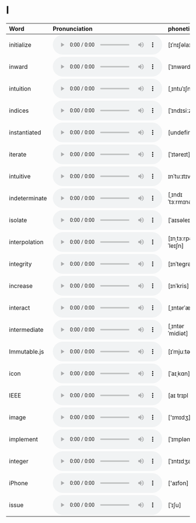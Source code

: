 
# I

| Word  | Pronunciation | phonetic |
| :-- | :-- | :-- |
| initialize | <audio src="/awesome-pronunciation/public/audio/initialize.mp3" controls="controls" controlslist="nodownload"></audio> | [ɪˈnɪʃəlaɪz] |
| inward | <audio src="/awesome-pronunciation/public/audio/inward.mp3" controls="controls" controlslist="nodownload"></audio> | [ˈɪnwərd] |
| intuition | <audio src="/awesome-pronunciation/public/audio/intuition.mp3" controls="controls" controlslist="nodownload"></audio> | [ˌɪntuˈɪʃn] |
| indices | <audio src="/awesome-pronunciation/public/audio/indices.mp3" controls="controls" controlslist="nodownload"></audio> | [ˈɪndɪsiːz] |
| instantiated | <audio src="/awesome-pronunciation/public/audio/instantiated.mp3" controls="controls" controlslist="nodownload"></audio> | [undefined] |
| iterate | <audio src="/awesome-pronunciation/public/audio/iterate.mp3" controls="controls" controlslist="nodownload"></audio> | [ˈɪtəreɪt] |
| intuitive | <audio src="/awesome-pronunciation/public/audio/intuitive.mp3" controls="controls" controlslist="nodownload"></audio> | ɪnˈtuːɪtɪv |
| indeterminate | <audio src="/awesome-pronunciation/public/audio/indeterminate.mp3" controls="controls" controlslist="nodownload"></audio> | [ˌɪndɪˈtɜːrmɪnət] |
| isolate | <audio src="/awesome-pronunciation/public/audio/isolate.mp3" controls="controls" controlslist="nodownload"></audio> | [ˈaɪsəleɪt] |
| interpolation | <audio src="/awesome-pronunciation/public/audio/interpolation.mp3" controls="controls" controlslist="nodownload"></audio> | [ɪnˌtɜːrpəˈleɪʃn] |
| integrity | <audio src="/awesome-pronunciation/public/audio/integrity.mp3" controls="controls" controlslist="nodownload"></audio> | [ɪnˈteɡrəti] |
| increase | <audio src="/awesome-pronunciation/public/audio/increase.mp3" controls="controls" controlslist="nodownload"></audio> | [ɪnˈkris] |
| interact | <audio src="/awesome-pronunciation/public/audio/interact.mp3" controls="controls" controlslist="nodownload"></audio> | [ˌɪntərˈækt] |
| intermediate | <audio src="/awesome-pronunciation/public/audio/intermediate.mp3" controls="controls" controlslist="nodownload"></audio> | [ˌɪntərˈmidiət]  |
| Immutable.js | <audio src="/awesome-pronunciation/public/audio/Immutabledot-js.mp3" controls="controls" controlslist="nodownload"></audio> | [ɪˈmjuːtəbl] |
| icon | <audio src="/awesome-pronunciation/public/audio/icon.mp3" controls="controls" controlslist="nodownload"></audio> | [ˈaɪˌkɑn] |
| IEEE | <audio src="/awesome-pronunciation/public/audio/IEEE.mp3" controls="controls" controlslist="nodownload"></audio> | [aɪ trɪpl i:] |
| image | <audio src="/awesome-pronunciation/public/audio/image.mp3" controls="controls" controlslist="nodownload"></audio> | ['ɪmɪdʒ] |
| implement | <audio src="/awesome-pronunciation/public/audio/implement.mp3" controls="controls" controlslist="nodownload"></audio> | [ˈɪmpləmənt] |
| integer | <audio src="/awesome-pronunciation/public/audio/integer.mp3" controls="controls" controlslist="nodownload"></audio> | [ˈɪntɪdʒə(r)] |
| iPhone | <audio src="/awesome-pronunciation/public/audio/iPhone.mp3" controls="controls" controlslist="nodownload"></audio> | ['aɪfon] |
| issue | <audio src="/awesome-pronunciation/public/audio/issue.mp3" controls="controls" controlslist="nodownload"></audio> | [ˈɪʃu] |
